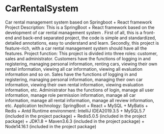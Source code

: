 # CarRentalSystem
Car rental management system based on Springboot + React framework
Project Description: This is a SpringBoot + React framework based on the development of car rental management system . First of all, this is a front-end and back-end separated project, the code is simple and standardized, detailed annotations, easy to understand and learn. Secondly, this project is feature-rich, with a car rental management system should have all the features.
Project function: This project is divided into three roles: customer, sales and administrator. Customers have the functions of logging in and registering, managing personal information, renting cars, viewing their own rental information, viewing all car information, viewing all evaluation information and so on. Sales have the functions of logging in and registering, managing personal information, managing their own car information, viewing their own rental information, viewing evaluation information, etc. Administrator has the functions of login, manage all user information, manage role permission information, manage all car information, manage all rental information, manage all review information, etc.
Application technology: SpringBoot + React + MySQL + MyBatis + Redis + Antd
Runtime environment: IntelliJ IDEA2019.3.5 + MySQL5.7 (included in the project package) + Redis5.0.5 (included in the project package) + JDK1.8 + Maven3.6.3 (included in the project package) + Node14.16.1 (included in the project package)

